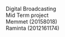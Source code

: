 Digital Broadcasting                                 	
Mid Term project                               	
Memmet (20158018)	                                     
Raminta (2012161174)
